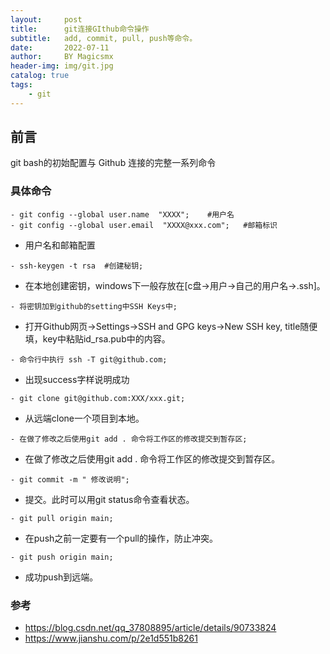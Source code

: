 ```yaml
---
layout:     post
title:      git连接GIthub命令操作
subtitle:   add, commit, pull, push等命令。
date:       2022-07-11
author:     BY Magicsmx
header-img: img/git.jpg
catalog: true
tags:
    - git
---
```


## 前言

git bash的初始配置与 Github 连接的完整一系列命令




### 具体命令


```	objc
- git config --global user.name  "XXXX";    #用户名
- git config --global user.email  "XXXX@xxx.com";   #邮箱标识
```
- 用户名和邮箱配置

```objc
- ssh-keygen -t rsa  #创建秘钥;
```
- 在本地创建密钥，windows下一般存放在[c盘->用户->自己的用户名->.ssh]。

```objc
- 将密钥加到github的setting中SSH Keys中;
```
- 打开Github网页->Settings->SSH and GPG keys->New SSH key, title随便填，key中粘贴id_rsa.pub中的内容。



```objc
- 命令行中执行 ssh -T git@github.com;
```
- 出现success字样说明成功




```objc
- git clone git@github.com:XXX/xxx.git;
```
- 从远端clone一个项目到本地。

```objc
- 在做了修改之后使用git add . 命令将工作区的修改提交到暂存区;
```
- 在做了修改之后使用git add . 命令将工作区的修改提交到暂存区。



```objc
- git commit -m " 修改说明";
```
- 提交。此时可以用git status命令查看状态。

```objc
- git pull origin main;
```
- 在push之前一定要有一个pull的操作，防止冲突。

```objc
- git push origin main;
```
- 成功push到远端。

### 参考
- [https://blog.csdn.net/qq_37808895/article/details/90733824
](https://blog.csdn.net/qq_37808895/article/details/90733824)
- [https://www.jianshu.com/p/2e1d551b8261
](https://www.jianshu.com/p/2e1d551b8261)